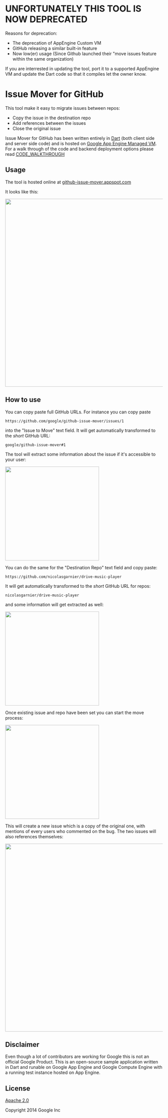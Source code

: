 # UNFORTUNATELY THIS TOOL IS NOW DEPRECATED

Reasons for deprecation:
 - The deprecation of AppEngine Custom VM
 - GitHub releasing a similar built-in feature
 - Now low(er) usage (Since Github launched their "move issues feature within the same organization)
 
 If you are interrested in updating the tool, port it to a supported AppEngine VM and update the Dart code so that it compiles let the owner know.

# Issue Mover for GitHub

This tool make it easy to migrate issues between repos:
 - Copy the issue in the destination repo
 - Add references between the issues
 - Close the original issue
 
Issue Mover for GitHub has been written entirely in [Dart](http://www.dartlang.org)
(both client side and server side code) and is hosted on [Google App Engine Managed VM](https://cloud.google.com/appengine/docs/managed-vms/).
For a walk through of the code and backend deployment options please read [CODE_WALKTHROUGH](CODE_WALKTHROUGH.md)

## Usage

The tool is hosted online at [github-issue-mover.appspot.com](https://github-issue-mover.appspot.com/)

It looks like this:

<img width="600px" src="https://github.com/google/github-issue-mover/raw/master/README_assets/app.png">


## How to use

You can copy paste full GitHub URLs. For instance you can copy paste

`https://github.com/google/github-issue-mover/issues/1`

into the "Issue to Move" text field. It will get automatically transformed to the _short_ GitHub URL:

`google/github-issue-mover#1`

The tool will extract some information about the issue if it's accessible to your user:

<img width="300px" src="https://github.com/google/github-issue-mover/raw/master/README_assets/issue.png">

You can do the same for the "Destination Repo" text field and copy paste:

`https://github.com/nicolasgarnier/drive-music-player`

It will get automatically transformed to the _short_ GitHub URL for repos:

`nicolasgarnier/drive-music-player`

and some information will get extracted as well:

<img width="300px" src="https://github.com/google/github-issue-mover/raw/master/README_assets/repo.png">

Once existing issue and repo have been set you can start the move process:

<img width="300px" src="https://github.com/google/github-issue-mover/raw/master/README_assets/move.png">

This will create a new issue which is a copy of the original one, with mentions of every users who commented on the bug. The two issues will also references themselves:

<img width="600px" src="https://github.com/google/github-issue-mover/raw/master/README_assets/result.png">

## Disclaimer

Even though a lot of contributors are working for Google this is not an official Google Product.
This is an open-source sample application written in Dart and runable on Google App Engine and Google Compute Engine with a running test instance hosted on App Engine.

## License

[Apache 2.0](LICENSE)

Copyright 2014 Google Inc

